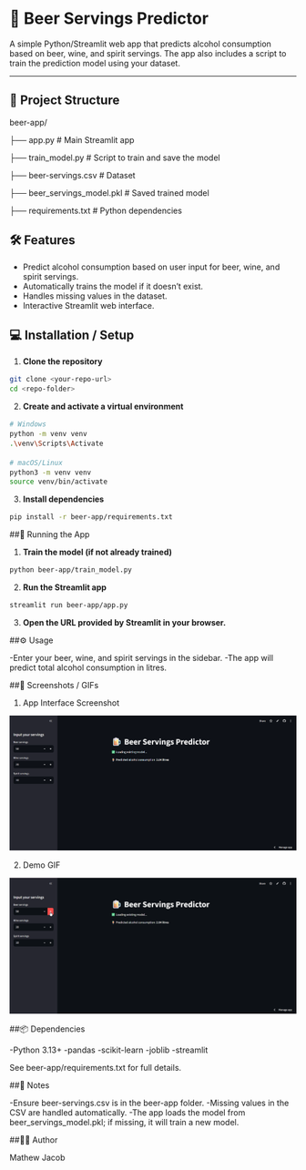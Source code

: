 # 🍺 Beer Servings Predictor

A simple Python/Streamlit web app that predicts alcohol consumption based on beer, wine, and spirit servings. The app also includes a script to train the prediction model using your dataset.

---

## 📂 Project Structure

beer-app/

├── app.py # Main Streamlit app

├── train_model.py # Script to train and save the model

├── beer-servings.csv # Dataset

├── beer_servings_model.pkl # Saved trained model

├── requirements.txt # Python dependencies



## 🛠 Features

- Predict alcohol consumption based on user input for beer, wine, and spirit servings.
- Automatically trains the model if it doesn’t exist.
- Handles missing values in the dataset.
- Interactive Streamlit web interface.


## 💻 Installation / Setup

1. **Clone the repository**

```bash
git clone <your-repo-url>
cd <repo-folder>
```

2. **Create and activate a virtual environment**

```bash
# Windows
python -m venv venv
.\venv\Scripts\Activate

# macOS/Linux
python3 -m venv venv
source venv/bin/activate
```
3. **Install dependencies**

```bash
pip install -r beer-app/requirements.txt
```

##🚀 Running the App

1. **Train the model (if not already trained)**

```bash
python beer-app/train_model.py
```

2. **Run the Streamlit app**

```bash
streamlit run beer-app/app.py
```

3. **Open the URL provided by Streamlit in your browser.**


##⚙️ Usage

-Enter your beer, wine, and spirit servings in the sidebar.
-The app will predict total alcohol consumption in litres.

##📸 Screenshots / GIFs

1. App Interface Screenshot

![App Screenshot](beer-app/screenshots/app_screenshot.png)

2. Demo GIF

![App Demo](beer-app/screenshots/app_demo.gif)

##📦 Dependencies

-Python 3.13+
-pandas
-scikit-learn
-joblib
-streamlit

See beer-app/requirements.txt for full details.

##📝 Notes

-Ensure beer-servings.csv is in the beer-app folder.
-Missing values in the CSV are handled automatically.
-The app loads the model from beer_servings_model.pkl; if missing, it will train a new model.

##🧑‍💻 Author

Mathew Jacob
